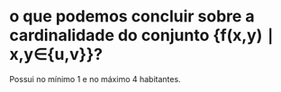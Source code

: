 # o que podemos concluir sobre a cardinalidade do conjunto {f(x,y) ∣ x,y∈{u,v}}?

Possui no mínimo 1 e no máximo 4 habitantes.